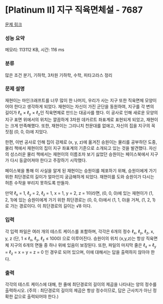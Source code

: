 # [Platinum II] 지구 직육면체설 - 7687 

[문제 링크](https://www.acmicpc.net/problem/7687) 

### 성능 요약

메모리: 113112 KB, 시간: 116 ms

### 분류

많은 조건 분기, 기하학, 3차원 기하학, 수학, 피타고라스 정리

### 문제 설명

<p>재현이는 마인크래프트를 너무 많이 한 나머지, 우리가 사는 지구 또한 직육면체 모양이어야 한다고 생각하게 되었다. 재현이는 자신이 가진 군단을 동원하여, 지구를 각 변의 길이가 ℓ<sub>x</sub> × ℓ<sub>y</sub> × ℓ<sub>z</sub>인 직육면체로 만드는 대공사를 했다. 이 공사로 인해 새로운 모양의 지구 표면 위에서의 위치는 깔끔하게 3차원 데카르트 좌표계로 표현되게 되었고, 재현이는 크게 만족해했다. 또한, 재현이는 그리니치 천문대를 없애고, 자신의 집을 지구의 꼭짓점 (0, 0, 0)에 지었다.</p>

<p>한편, 이번 공사로 인해 집이 강제로 (x, y, z)에 옮겨진 승원이는 물리를 공부하던 도중, 물리 책에서 재현이의 집이 지구 좌표계의 기준으로 소개되고 있는 것을 발견했다. 자신의 성스러운 물리 책에서는 재현이의 이름조차 보기 싫었던 승원이는 페이스북에서 지구가 다시 둥글어져야 한다고 주장하기 시작했다.</p>

<p>페이스북을 통해 이 사실을 알게 된 재현이는 승원이를 체포하기 위해, 승원이에게 가기 위한 최단경로의 길이가 얼마인지 궁금해하게 되었다. 재현이를 도와 승원이가 다시는 허튼 수작을 부리지 못하도록 만들자.</p>

<p>만약 ℓ<sub>x</sub> = 1, ℓ<sub>y </sub>= 2, ℓ<sub>z </sub>= 1, x = 1, y = 2, z = 1이라면, (0, 0, 0)에 있는 재현이가 (1, 2, 1)에 있는 승원이에게 가기 위한 최단경로는 (0, 0, 0)에서 (1, 1, 0)을 거쳐, (1, 2, 1)로 가는 경로이다. 이 최단경로의 길이는 √8 이다.</p>

### 입력 

 <p>각 입력 파일은 여러 개의 테스트 케이스를 포함하며, 각각은 6개의 정수 ℓ<sub>x</sub>, ℓ<sub>y</sub>, ℓ<sub>z</sub>, x, y, z (단, 1 ≤ ℓ<sub>x</sub>, ℓ<sub>y</sub>, ℓ<sub>z</sub> ≤ 1000) 으로 이루어진다. 승원이의 위치 (x,y,z)는 항상 직육면체 지구의 6개의 면들 중 하나 위에 있음이 보장된다. 또한, 파일의 마지막 줄은 ℓ<sub>x</sub> = ℓ<sub>y</sub> = ℓ<sub>z</sub> = x = y = z = 0 인 경우로 되어 있으며, 이에 대해서는 답을 출력하지 않아야 한다.</p>

### 출력 

 <p>각각의 테스트 케이스에 대해, 한 줄에 최단경로의 길이의 제곱을 나타내는 양의 정수를 출력하시오. (주의 : 최단경로의 길이의 제곱은 항상 정수이므로, 답은 근사치가 아닌 정확한 값으로 출력되어야 한다.)</p>

